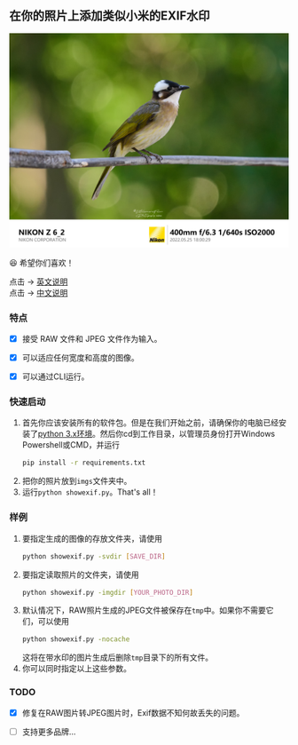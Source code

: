## 在你的照片上添加类似小米的EXIF水印

![demo pic](outputs/DCZ_5326.jpg)

:laughing: 希望你们喜欢！

点击 → [英文说明](https://github.com/MillenniumFalcon1097/showexif)  
点击 → [中文说明](https://github.com/MillenniumFalcon1097/showexif/blob/master/readmeCN.md)

### 特点
- [X] 接受 RAW 文件和 JPEG 文件作为输入。
- [X] 可以适应任何宽度和高度的图像。
- [X] 可以通过CLI运行。



### 快速启动
1. 首先你应该安装所有的软件包。但是在我们开始之前，请确保你的电脑已经安装了[python 3.x环境](https://www.python.org/downloads/windows/)。然后你cd到工作目录，以管理员身份打开Windows Powershell或CMD，并运行
   ```bash
   pip install -r requirements.txt
   ```
2. 把你的照片放到`imgs`文件夹中。
3. 运行`python showexif.py`。That's all！

### 样例
1. 要指定生成的图像的存放文件夹，请使用
   ```bash
   python showexif.py -svdir [SAVE_DIR]
   ```
2. 要指定读取照片的文件夹，请使用
   ```bash
   python showexif.py -imgdir [YOUR_PHOTO_DIR]
   ```
3. 默认情况下，RAW照片生成的JPEG文件被保存在`tmp`中。如果你不需要它们，可以使用
   ```bash
   python showexif.py -nocache
   ```
   这将在带水印的图片生成后删除`tmp`目录下的所有文件。
4. 你可以同时指定以上这些参数。

### TODO

- [X] 修复在RAW图片转JPEG图片时，Exif数据不知何故丢失的问题。
- [ ] 支持更多品牌...

